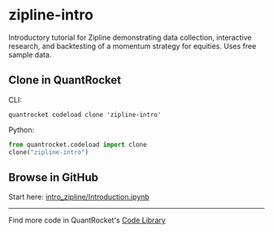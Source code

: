 # zipline-intro

Introductory tutorial for Zipline demonstrating data collection, interactive research, and backtesting of a momentum strategy for equities. Uses free sample data.

## Clone in QuantRocket

CLI:

```shell
quantrocket codeload clone 'zipline-intro'
```

Python:

```python
from quantrocket.codeload import clone
clone("zipline-intro")
```

## Browse in GitHub

Start here: [intro_zipline/Introduction.ipynb](intro_zipline/Introduction.ipynb)

***

Find more code in QuantRocket's [Code Library](https://www.quantrocket.com/code/)
